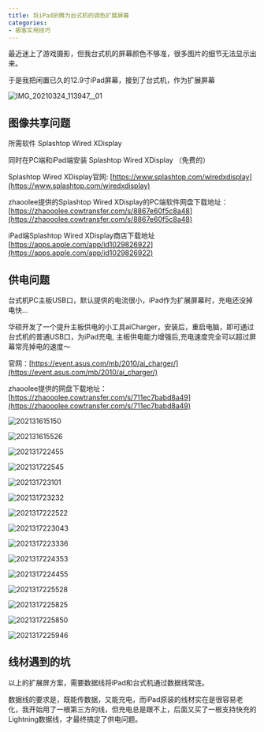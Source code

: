 ```yaml
---
title: 将iPad折腾为台式机的调色扩展屏幕
categories:
- 极客实用技巧
---
```


最近迷上了游戏摄影，但我台式机的屏幕颜色不够准，很多图片的细节无法显示出来。



于是我把闲置已久的12.9寸iPad屏幕，接到了台式机，作为扩展屏幕



![IMG_20210324_113947__01](https://cdn.fangyuanxiaozhan.com/assets/1616557289531iNa8KzHp.jpeg)








## 图像共享问题

所需软件 Splashtop Wired XDisplay


同时在PC端和iPad端安装 Splashtop Wired XDisplay （免费的）

Splashtop Wired XDisplay官网: [https://www.splashtop.com/wiredxdisplay](https://www.splashtop.com/wiredxdisplay)

zhaoolee提供的Splashtop Wired XDisplay的PC端软件网盘下载地址：[https://zhaooolee.cowtransfer.com/s/8867e60f5c8a48](https://zhaooolee.cowtransfer.com/s/8867e60f5c8a48)

iPad端Splashtop Wired XDisplay商店下载地址 [https://apps.apple.com/app/id1029826922](https://apps.apple.com/app/id1029826922)




## 供电问题

台式机PC主板USB口，默认提供的电流很小，iPad作为扩展屏幕时，充电还没掉电快...

华硕开发了一个提升主板供电的小工具aiCharger，安装后，重启电脑，即可通过台式机的普通USB口，为iPad充电, 主板供电能力增强后,充电速度完全可以超过屏幕常亮掉电的速度～

官网：[https://event.asus.com/mb/2010/ai_charger/](https://event.asus.com/mb/2010/ai_charger/)

zhaoolee提供的网盘下载地址： [https://zhaooolee.cowtransfer.com/s/711ec7babd8a49](https://zhaooolee.cowtransfer.com/s/711ec7babd8a49)





![202131615150](https://cdn.fangyuanxiaozhan.com/assets/161655761765845nam8Ek.jpeg)

![202131615526](https://cdn.fangyuanxiaozhan.com/assets/1616557618453rEsp5G7T.jpeg)

![202131722455](https://cdn.fangyuanxiaozhan.com/assets/1616557618856ib5ktXER.jpeg)

![202131722545](https://cdn.fangyuanxiaozhan.com/assets/16165576193833y0jap56.jpeg)

![202131723101](https://cdn.fangyuanxiaozhan.com/assets/1616557619768pPK0z7cs.jpeg)

![202131723232](https://cdn.fangyuanxiaozhan.com/assets/1616557620196CG0m42YZ.jpeg)

![2021317222522](https://cdn.fangyuanxiaozhan.com/assets/1616557620600YRcp4iMX.jpeg)

![2021317223043](https://cdn.fangyuanxiaozhan.com/assets/1616557621109GPaitTp2.jpeg)

![2021317223336](https://cdn.fangyuanxiaozhan.com/assets/1616557621447ePa0aWwf.jpeg)

![2021317224353](https://cdn.fangyuanxiaozhan.com/assets/1616557621886r2WEZQhb.jpeg)

![2021317224455](https://cdn.fangyuanxiaozhan.com/assets/1616557622241rtkdYfk8.jpeg)

![2021317225528](https://cdn.fangyuanxiaozhan.com/assets/1616557622693zPm4hbE6.jpeg)

![2021317225825](https://cdn.fangyuanxiaozhan.com/assets/1616557623054KXs3r2tf.jpeg)

![2021317225850](https://cdn.fangyuanxiaozhan.com/assets/1616557623433ch0h07Gj.jpeg)

![2021317225946](https://cdn.fangyuanxiaozhan.com/assets/1616557623584GMid3rh4.jpeg)



## 线材遇到的坑


以上的扩展屏方案，需要数据线将iPad和台式机通过数据线常连。

数据线的要求是，既能传数据，又能充电，而iPad原装的线材实在是很容易老化，我开始用了一根第三方的线，但充电总是跟不上，后面又买了一根支持快充的Lightning数据线，才最终搞定了供电问题。










